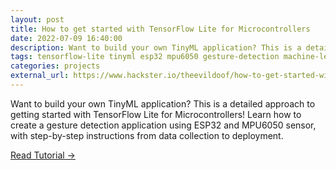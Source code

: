 ```yaml
---
layout: post
title: How to get started with TensorFlow Lite for Microcontrollers
date: 2022-07-09 16:40:00
description: Want to build your own TinyML application? This is a detailed approach to getting started with TensorFlow Lite for Microcontrollers using ESP32 and gesture detection.
tags: tensorflow-lite tinyml esp32 mpu6050 gesture-detection machine-learning
categories: projects
external_url: https://www.hackster.io/theevildoof/how-to-get-started-with-tensorflow-lite-for-microcontrollers-f0c884
---
```


Want to build your own TinyML application? This is a detailed approach to getting started with TensorFlow Lite for Microcontrollers! Learn how to create a gesture detection application using ESP32 and MPU6050 sensor, with step-by-step instructions from data collection to deployment.

[Read Tutorial →](https://www.hackster.io/theevildoof/how-to-get-started-with-tensorflow-lite-for-microcontrollers-f0c884)